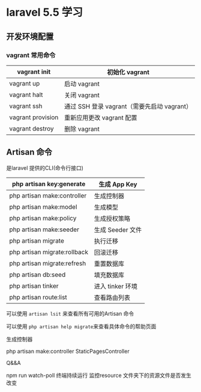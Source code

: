 # laravel 5.5 学习

## 开发环境配置

### vagrant 常用命令

| vagrant init      | 初始化 vagrant                              |
| ----------------- | ------------------------------------------- |
| vagrant up        | 启动 vagrant                                |
| vagrant halt      | 关闭 vagrant                                |
| vagrant ssh       | 通过 SSH 登录 vagrant（需要先启动 vagrant） |
| vagrant provision | 重新应用更改 vagrant 配置                   |
| vagrant destroy   | 删除 vagrant                                |











## Artisan 命令

是laravel 提供的CLI(命令行接口)



| php artisan key:generate     | 生成 App Key     |
| ---------------------------- | ---------------- |
| php artisan make:controller  | 生成控制器       |
| php artisan make:model       | 生成模型         |
| php artisan make:policy      | 生成授权策略     |
| php artisan make:seeder      | 生成 Seeder 文件 |
| php artisan migrate          | 执行迁移         |
| php artisan migrate:rollback | 回滚迁移         |
| php artisan migrate:refresh  | 重置数据库       |
| php artisan db:seed          | 填充数据库       |
| php artisan tinker           | 进入 tinker 环境 |
| php artisan route:list       | 查看路由列表     |

可以使用 `artisan lsit`  来查看所有可用的Artisan 命令

可以使用 `php artisan help migrate`来查看具体命令的帮助页面



生成控制器

php artisan make:controller StaticPagesController



Q&&A

npm run watch-poll 终端持续运行 监控resource 文件夹下的资源文件是否发生改变







